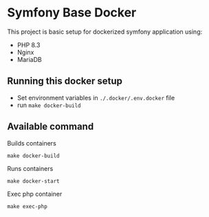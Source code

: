 # Symfony Base Docker

This project is basic setup for dockerized symfony application using:
- PHP 8.3
- Nginx
- MariaDB

## Running this docker setup

- Set environment variables in ```./.docker/.env.docker``` file
- run ```make docker-build```

## Available command

Builds containers
```
make docker-build
```

Runs containers
```
make docker-start
```

Exec php container
```
make exec-php
```
